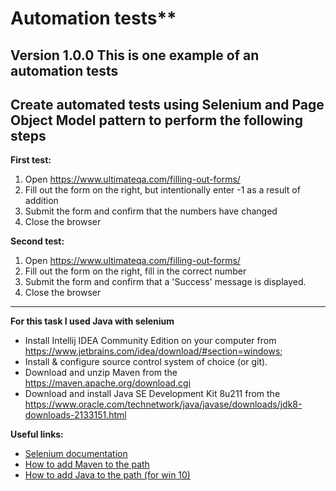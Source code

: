 # Automation tests**
**Version 1.0.0**
**This is one example of an automation tests**
---
## Create automated tests using Selenium and Page Object Model pattern to perform the following steps

**First test:**
1. Open https://www.ultimateqa.com/filling-out-forms/
2. Fill out the form on the right, but intentionally enter -1 as a result of addition
3. Submit the form and confirm that the numbers have changed
4. Close the browser

**Second test:**
1. Open https://www.ultimateqa.com/filling-out-forms/
2. Fill out the form on the right, fill in the correct number
3. Submit the form and confirm that a 'Success' message is displayed. 
4. Close the browser
---
**For this task I used Java with selenium**
* Install Intellij IDEA Community Edition on your computer from https://www.jetbrains.com/idea/download/#section=windows;
* Install & configure source control system of choice (or git).
* Download and unzip Maven from the https://maven.apache.org/download.cgi
* Download and install Java SE Development Kit 8u211 from the https://www.oracle.com/technetwork/java/javase/downloads/jdk8-downloads-2133151.html

**Useful links:** 
* [Selenium documentation](https://www.seleniumhq.org/docs/03_webdriver.jsp)
* [How to add Maven to the path](https://www.mkyong.com/maven/how-to-install-maven-in-windows/)
* [How to add Java to the path (for win 10)](https://www.mkyong.com/maven/how-to-install-maven-in-windows/)
